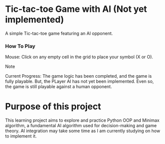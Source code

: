 # Tic-tac-toe Game with AI (Not yet implemented)

A simple Tic-tac-toe game featuring an AI opponent.

### How To Play

Mouse: Click on any empty cell in the grid to place your symbol (X or O).


> [!NOTE]
> Current Progress: 
> The game logic has been completed, and the game is fully playable. But, the PLayer AI has not yet been implemented.
> Even so, the game is still playable against a human opponent.

# Purpose of this project

This learning project aims to explore and practice Python OOP and Minimax algorithm, a fundamental AI algorithm used for decision-making and game theory. AI integration may take some time as I am currently studying on how to implement it.

